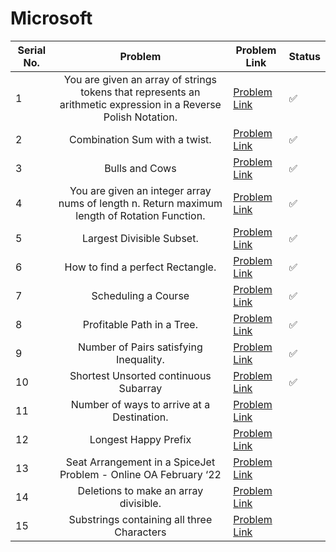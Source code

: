 # Microsoft

| Serial No. | Problem | Problem Link | Status |
| ---------- |:-------:| ------------ | ------ |
| 1 | You are given an array of strings tokens that represents an arithmetic expression in a Reverse Polish Notation. | [Problem Link](https://leetcode.com/problems/evaluate-reverse-polish-notation/) | ✅ |
| 2 | Combination Sum with a twist. | [Problem Link](https://leetcode.com/problems/combination-sum-iii/) | ✅ |
| 3 | Bulls and Cows | [Problem Link](https://leetcode.com/problems/bulls-and-cows/) | ✅ |
| 4 | You are given an integer array nums of length n. Return maximum length of Rotation Function. | [Problem Link](https://leetcode.com/problems/rotate-function/) | ✅   |
| 5 | Largest Divisible Subset. | [Problem Link](https://leetcode.com/problems/largest-divisible-subset/) | ✅ |
| 6 | How to find a perfect Rectangle. | [Problem Link](https://leetcode.com/problems/perfect-rectangle/) | ✅ |
| 7 | Scheduling a Course | [Problem Link](https://leetcode.com/problems/course-schedule/) | ✅ |
| 8 | Profitable Path in a Tree. | [Problem Link](https://leetcode.com/problems/most-profitable-path-in-a-tree/) | ✅ |
| 9 | Number of Pairs satisfying Inequality. | [Problem Link](https://leetcode.com/problems/number-of-pairs-satisfying-inequality/) | ✅ |
| 10 | Shortest Unsorted continuous Subarray | [Problem Link](https://leetcode.com/problems/shortest-unsorted-continuous-subarray/) | ✅ |
| 11 | Number of ways to arrive at a Destination. | [Problem Link](https://leetcode.com/problems/number-of-ways-to-arrive-at-destination/) |   |
| 12 | Longest Happy Prefix | [Problem Link](https://leetcode.com/problems/longest-happy-prefix/) |   |
| 13 | Seat Arrangement in a SpiceJet Problem - Online OA February ‘22 | [Problem Link](https://leetcode.com/problems/airplane-seat-assignment-probability/) |   |
| 14 | Deletions to make an array divisible. | [Problem Link](https://leetcode.com/problems/minimum-deletions-to-make-array-divisible/) |   |
| 15 | Substrings containing all three Characters | [Problem Link](https://leetcode.com/problems/number-of-substrings-containing-all-three-characters/) |   |



